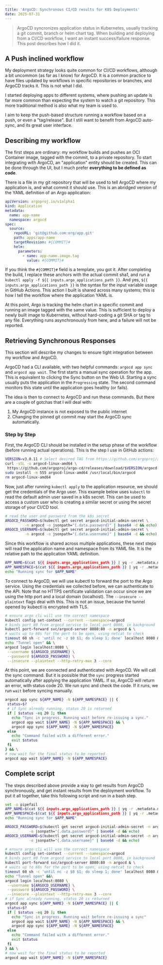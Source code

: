 ```yaml
---
title: 'ArgoCD: Synchronous CI/CD results for K8S Deployments'
date: 2025-07-31
---
```


> ArgoCD syncronizes application status in Kubernetes, usually tracking a git commit, branch or helm chart tag.
> When building and deploying from a CI/CD workflow, I want an instant success/failure response.
> This post describes how I did it.

## A Push inclined workflow

My deployment strategy looks quite common for CI/CD workflows, although a bit uncommon (as far as I know) for ArgoCD.
It is a common practice to have files updated by workflows in specific repositories or branches, and ArgoCD tracks it.
This is not what I did.

I started deploying apps to different systems, where pushing an update is far more common than expecting the system to watch a git repository.
This more traditional method is also what my team is used to.

I aim to keep the push-based structure running a workflow based on a push, or even a "tag/release".
But I still want to benefit from ArgoCD auto-sync, and its great user interface.

## Describing my workflow

The first steps are ordinary: my workflow builds and pushes an OCI Container image, tagged with the commit, to a private repository.
To start integrating with ArgoCD, an "application" entity should be created.
This can be done through the UI, but I much prefer **everything to be defined as code**.

There is a file in my git repository that will be used to tell ArgoCD where my application is, and what commit it should use.
This is an abridged version of the YAML definition of an Argo application:

```yaml
apiVersion: argoproj.io/v1alpha1
kind: Application
metadata:
  name: app-name
  namespace: argocd
spec:
  source:
    repoURL: 'git@github.com:org/app.git'
    path: apps/app-name
    targetRevision: #{COMMIT}#
    helm:
      parameters:
        - name: app-name.image.tag
          value: #{COMMIT}#
```

If you think the `#{COMMIT}#` field is a template, you got it.
After completing the build, I replace these anchors with the actual commit sha1, and run a `kubectl apply -f ${{ inputs.argo_applications_path }}`.
And yes, `${{ inputs.argo_applications_path }}` is the syntax for the input variable usage in GitHub Actions.
This action I built is shared across many systems; this is how I tell the workflow where the application YAML is.

At this point, Argo is tracking the helm chart in a specific commit and running an image tagged with the same value.
This is sufficient to deploy a newly built image to Kubernetes, without hard-coding a git SHA or tag to any file.
Everything runs asynchronously from here, and a failure will not be reported.

## Retrieving Synchronous Responses

This section will describe my changes to ensure tight integration between my workflow and ArgoCD.

ArgoCD had a CLI available, with two helpful commands: `argocd app sync` and `argocd app wait`.
The first starts a manual sync operation for the app.
This is equivalent to clicking the Sync button on the Web UI.
Starting a sync usually puts the application in the `Progressing` state.
The second command monitors this state until the application goes healthy (or fails).

The idea is then to connect to ArgoCD and run these commands.
But there are a couple of gotchas that I will deal with:

1. My ArgoCD instance is not exposed to the public internet
2. Changing the pinned git commit may start the ArgoCD sync automatically.

### Step by Step

First, the ArgoCD CLI should be installed in the setup phase of the workflow (before running actual operations).
This is the step I use in GitHub actions:

```bash
VERSION=v3.0.11 # Select desired TAG from https://github.com/argoproj/argo-cd/releases
curl -sSL -o argocd-linux-amd64 \
 https://github.com/argoproj/argo-cd/releases/download/$VERSION/argocd-linux-amd64
sudo install -m 555 argocd-linux-amd64 /usr/local/bin/argocd
rm argocd-linux-amd64
```

Now, just after running `kubectl apply` to the application resource, we should get the credentials of the Argo user.
This example below uses `kubectl` to read the default admin user saved in a k8s secret.
This can be used to access a custom user who is creating a similar secret or using the secret storage of your CI/CD tool.

```bash
# read the user and password from the k8s secret
ARGOCD_PASSWORD=$(kubectl get secret argocd-initial-admin-secret \
         -n argocd -o jsonpath="{.data.password}" | base64 -d && echo)
ARGOCD_USERNAME=$(kubectl get secret argocd-initial-admin-secret \
         -n argocd -o jsonpath="{.data.username}" | base64 -d && echo)
```

Since this workflow is shared across multiple applications, these next steps will read the application name and namespace from its YAML file.
It is the relative path to the application YAML definition.

```bash
APP_NAME=$(cat ${{ inputs.argo_applications_path }} | yq -r .metadata.name)
APP_NAMESPACE=$(cat ${{ inputs.argo_applications_path }} | yq -r .metadata.namespace)
echo "Running sync for $APP_NAME"
```

To connect to ArgoCD, we will use kubectl to forward the port to the Argo service.
Using the credentials we collected before, we can authenticate to the API.
Note that no HTTPS certificate validation can occur since we are using the http port and a local domain (localhost).
The `--insecure --plaintext` flags deal with this.
This is not an issue, because the tunnel opened by kubectl is encrypted with TLS.

```bash
# ensure argo cli will use the correct namespace
kubectl config set-context --current --namespace=argocd
# binds port 80 from argocd service to local port 8080, in background
kubectl port-forward svc/argocd-server 8080:80 -n argocd & \
# waits up to 60s for the port to be open, using netcat to check
timeout 60 sh -c 'until nc -z $0 $1; do sleep 1; done' localhost 8080 && \
echo "Tunnel open" && \
argocd login localhost:8080 \
 --username ${ARGOCD_USERNAME} \
 --password ${ARGOCD_PASSWORD} \
 --insecure --plaintext --http-retry-max 3 --core
```

At this point, we are connected and authenticated with ArgoCD.
We will call the sync command.
But it is possible that the `sync` progress started automatically after applying the application YAML.
If so, ArgoCD will return an error, with status code 20.
We run sync and check the code.
If it runs, we run `wait` before syncing manually.

```bash
argocd app sync ${APP_NAME} -N ${APP_NAMESPACE} || {
 status=$?
 # if Sync already running, status 20 is returned
 if [ $status -eq 20 ]; then
   echo "Sync in progress. Running wait before re-issuing a sync."
   argocd app wait ${APP_NAME} -N ${APP_NAMESPACE} && \
   argocd app sync ${APP_NAME} -N ${APP_NAMESPACE}
 else
   echo "Command failed with a different error."
   exit $status
 fi
} && \
# now wait for the final status to be reported
argocd app wait ${APP_NAME} -N ${APP_NAMESPACE}
```

## Complete script

The steps described above provide a way to get results from ArgoCD synchronously, and get instant results from the deployment workflow.
To put it all together, take this following script and run in a bash step.

```bash
set -o pipefail
APP_NAME=$(cat ${{ inputs.argo_applications_path }} | yq -r .metadata.name)
APP_NAMESPACE=$(cat ${{ inputs.argo_applications_path }} | yq -r .metadata.namespace)
echo "Running sync for $APP_NAME"

ARGOCD_PASSWORD=$(kubectl get secret argocd-initial-admin-secret -n argocd \
           -o jsonpath="{.data.password}" | base64 -d && echo)
ARGOCD_USERNAME=$(kubectl get secret argocd-initial-admin-secret -n argocd \
           -o jsonpath="{.data.username}" | base64 -d && echo)

# ensure argo cli will use the correct namespace
kubectl config set-context --current --namespace=argocd
# binds port 80 from argocd service to local port 8080, in background
kubectl port-forward svc/argocd-server 8080:80 -n argocd & \
# waits up to 60s for the port to be open, using netcat to check
timeout 60 sh -c 'until nc -z $0 $1; do sleep 1; done' localhost 8080 &&\
echo "Tunnel open" &&\
argocd login localhost:8080 \
 --username ${ARGOCD_USERNAME} \
 --password ${ARGOCD_PASSWORD} \
 --insecure --plaintext --http-retry-max 3 --core
# if Sync already running, status 20 is returned
argocd app sync ${APP_NAME} -N ${APP_NAMESPACE} || {
 status=$?
 if [ $status -eq 20 ]; then
   echo "Sync in progress. Running wait before re-issuing a sync"
   argocd app wait ${APP_NAME} -N ${APP_NAMESPACE} && \
   argocd app sync ${APP_NAME} -N ${APP_NAMESPACE}
 else
   echo "Command failed with a different error."
   exit $status
 fi
} && \
# now wait for the final status to be reported
argocd app wait ${APP_NAME} -N ${APP_NAMESPACE}
```
